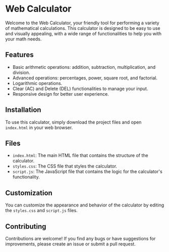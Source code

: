 # Web Calculator

  Welcome to the Web Calculator, your friendly tool for performing a variety of mathematical calculations. This calculator is designed to be easy to use and visually     appealing, with a wide range of functionalities to help you with your math needs.

## Features

  - Basic arithmetic operations: addition, subtraction, multiplication, and division.
  - Advanced operations: percentages, power, square root, and factorial.
  - Logarithmic operations.
  - Clear (AC) and Delete (DEL) functionalities to manage your input.
  - Responsive design for better user experience.

## Installation

  To use this calculator, simply download the project files and open `index.html` in your web browser.

## Files

  - `index.html`: The main HTML file that contains the structure of the calculator.
  - `styles.css`: The CSS file that styles the calculator.
  - `script.js`: The JavaScript file that contains the logic for the calculator's functionality.

## Customization

You can customize the appearance and behavior of the calculator by editing the `styles.css` and `script.js` files.

## Contributing

Contributions are welcome! If you find any bugs or have suggestions for improvements, please create an issue or submit a pull request.
